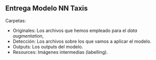 ## Entrega Modelo NN Taxis

Carpetas:

* Originales: Los archivos que hemos empleado para el _data augmentation_,
* Detección: Los archivos sobre los que vamos a aplicar el modelo.
* Outputs: Los outputs del modelo.
* Resources: Imágenes intermedias (labelling).
